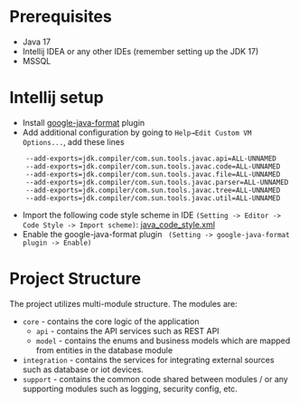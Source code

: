 
# Prerequisites
- Java 17
- Intellij IDEA or any other IDEs (remember setting up the JDK 17)
- MSSQL

# Intellij setup
- Install [google-java-format](https://plugins.jetbrains.com/plugin/8527-google-java-format) plugin
- Add additional configuration by going to `Help→Edit Custom VM Options...`, add these lines
```
    --add-exports=jdk.compiler/com.sun.tools.javac.api=ALL-UNNAMED
    --add-exports=jdk.compiler/com.sun.tools.javac.code=ALL-UNNAMED
    --add-exports=jdk.compiler/com.sun.tools.javac.file=ALL-UNNAMED
    --add-exports=jdk.compiler/com.sun.tools.javac.parser=ALL-UNNAMED
    --add-exports=jdk.compiler/com.sun.tools.javac.tree=ALL-UNNAMED
    --add-exports=jdk.compiler/com.sun.tools.javac.util=ALL-UNNAMED
```
- Import the following code style scheme in IDE `(Setting -> Editor -> Code Style -> Import scheme)`: [java_code_style.xml](/setup/java_code_style.xml)
- Enable the google-java-format plugin ` (Setting -> google-java-format plugin -> Enable)`
# Project Structure
The project utilizes multi-module structure. The modules are:
- `core` - contains the core logic of the application
  - `api` - contains the API services such as REST API
  - `model` - contains the enums and business models which are mapped from entities in the database module
- `integration` - contains the services for integrating external sources such as database or iot devices.
- `support` - contains the common code shared between modules / or any supporting modules such as logging, security config, etc.
